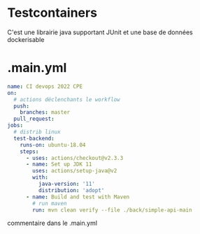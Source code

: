# Testcontainers
C'est une librairie java supportant JUnit et une base de données dockerisable

# .main.yml
``` yml
name: CI devops 2022 CPE
on:
  # actions déclenchants le workflow
  push:
    branches: master
  pull_request:
jobs:
  # distrib linux
  test-backend:
    runs-on: ubuntu-18.04
    steps:
      - uses: actions/checkout@v2.3.3
      - name: Set up JDK 11
        uses: actions/setup-java@v2
        with:
          java-version: '11'
          distribution: 'adopt'
      - name: Build and test with Maven
        # run maven
        run: mvn clean verify --file ./back/simple-api-main
```

commentaire dans le .main.yml